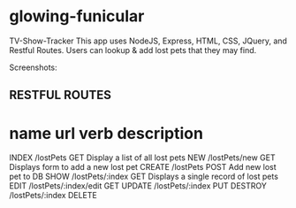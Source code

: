 # glowing-funicular

TV-Show-Tracker
This app uses NodeJS, Express, HTML, CSS, JQuery, and Restful Routes. Users can lookup & add lost pets that they may find.

Screenshots:

## RESTFUL ROUTES

name        url                     verb        description
=============================================================================
INDEX       /lostPets               GET         Display a list of all lost pets
NEW         /lostPets/new           GET         Displays form to add a new lost pet
CREATE      /lostPets               POST        Add new lost pet to DB
SHOW        /lostPets/:index        GET         Displays a single record of lost pets
EDIT        /lostPets/:index/edit   GET
UPDATE      /lostPets/:index        PUT
DESTROY     /lostPets/:index        DELETE